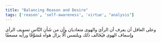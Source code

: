 ```yaml
---
title: "Balancing Reason and Desire"
tags: ['reason', 'self-awareness', 'virtue', "analysis"]
---
```


 وعلى العاقل أن يعرف أن الرأيَ والهوى متعاديان وأن من شَأنِ النَّاس تسويف الرأي وإسعاف الهوى فيُخَالف ذَلك ويلتمس ألَّا يزال هواه مُسَوَّفًا ورأيه مسعفًا
